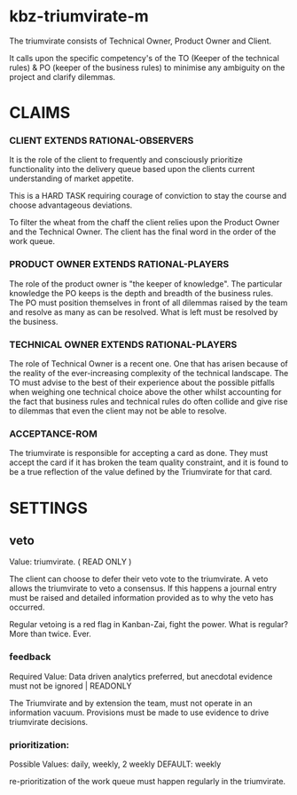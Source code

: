 # kbz-triumvirate-m

The triumvirate consists of Technical Owner, Product Owner and Client.

It calls upon the specific competency's of the TO (Keeper of the technical rules) & PO  (keeper of the business rules) 
to minimise any ambiguity on the project and clarify dilemmas.
 
# CLAIMS

### CLIENT EXTENDS RATIONAL-OBSERVERS

It is the role of the client to frequently and consciously prioritize functionality into the delivery queue based 
upon the clients current understanding of market appetite.

This is a HARD TASK requiring courage of conviction to stay the course and choose advantageous deviations.

To filter the wheat from the chaff the client relies upon the Product Owner and the Technical Owner.  The client has 
the final word in the order of the work queue.

### PRODUCT OWNER EXTENDS RATIONAL-PLAYERS

The role of the product owner is "the keeper of knowledge".  The particular knowledge the PO keeps is the depth and
breadth of the business rules.  The PO must position themselves in front of all dilemmas raised by the team and resolve
as many as can be resolved.  What is left must be resolved by the business.

### TECHNICAL OWNER EXTENDS RATIONAL-PLAYERS

The role of Technical Owner is a recent one.  One that has arisen because of the reality of the ever-increasing 
complexity of the technical landscape.  The TO must advise to the best of their experience about the possible pitfalls
when weighing one technical choice above the other whilst accounting for the fact that business rules and technical 
rules do often collide and give rise to dilemmas that even the client may not be able to resolve.

 

### ACCEPTANCE-ROM

The triumvirate is responsible for accepting a card as done.  They must accept the card if it has broken the team
quality constraint, and it is found to be a true reflection of the value defined by the Triumvirate for that card.

# SETTINGS

## veto

Value: triumvirate. ( READ ONLY )

The client can choose to defer their veto vote to the triumvirate.  A veto allows the triumvirate to veto a consensus.
If this happens a journal entry must be raised and detailed information provided as to why the veto has occurred.

Regular vetoing is a red flag in Kanban-Zai, fight the power.  What is regular?  More than twice.  Ever.

### feedback 

Required Value: Data driven analytics preferred, but anecdotal evidence must not be ignored | READONLY

The Triumvirate and by extension the team, must not operate in an information vacuum.  Provisions must be made to
use evidence to drive triumvirate decisions.

### prioritization: 

Possible Values: daily, weekly, 2 weekly DEFAULT: weekly
   
re-prioritization of the work queue must happen regularly in the triumvirate. 
